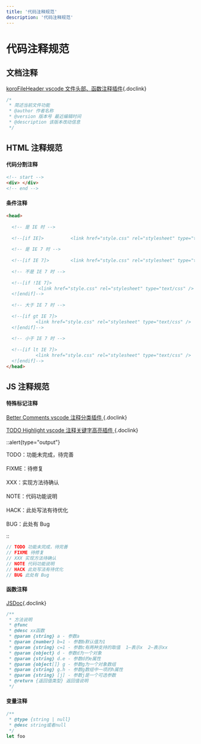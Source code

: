 ```yaml
---
title: '代码注释规范'
description: '代码注释规范'
---
```


# 代码注释规范




## 文档注释

[koroFileHeader vscode 文件头部、函数注释插件](https://marketplace.visualstudio.com/items?itemName=OBKoro1.korofileheader){.doclink}

```js
/*
 * 简述当前文件功能
 * @author 作者名称
 * @version 版本号 最近编辑时间
 * @description 该版本改动信息
 */
```




## HTML 注释规范


#### 代码分割注释

```html
<!-- start -->
<div> </div>
<!-- end -->
```


#### 条件注释

```html
<head>
   
  <!-- 是 IE 时 -->
     
  <!--[if IE]>          <link href="style.css" rel="stylesheet" type="text/css" />     <![endif]-->
        
  <!-- 是 IE 7 时 -->
   
  <!--[if IE 7]>        <link href="style.css" rel="stylesheet" type="text/css" />     <![endif]-->
       
  <!-- 不是 IE 7 时 -->
   
  <!--[if !IE 7]>
            <link href="style.css" rel="stylesheet" type="text/css" />    
  <![endif]-->
      
  <!-- 大于 IE 7 时 -->
   
  <!--[if gt IE 7]>
           <link href="style.css" rel="stylesheet" type="text/css" />    
  <![endif]-->
     
  <!-- 小于 IE 7 时 -->
     
  <!--[if lt IE 7]>
           <link href="style.css" rel="stylesheet" type="text/css" />    
  <![endif]-->
</head>
```




## JS 注释规范


#### 特殊标记注释

[Better Comments vscode 注释分类插件 ](https://marketplace.visualstudio.com/items?itemName=aaron-bond.better-comments){.doclink}

[TODO Highlight vscode 注释关键字高亮插件 ](https://marketplace.visualstudio.com/items?itemName=wayou.vscode-todo-highlight){.doclink}

::alert{type="output"}

TODO：功能未完成，待完善 
<br /> <br /> 
FIXME：待修复 
<br /> <br /> 
XXX：实现方法待确认 
<br /> <br /> 
NOTE：代码功能说明 
<br /> <br /> 
HACK：此处写法有待优化 
<br /> <br /> 
BUG：此处有 Bug 

::

```js
// TODO 功能未完成，待完善
// FIXME 待修复
// XXX 实现方法待确认
// NOTE 代码功能说明
// HACK 此处写法有待优化
// BUG 此处有 Bug
```


#### 函数注释

[JSDoc](http://yuri4ever.github.io/jsdoc/){.doclink}

```js
/**
 * 方法说明
 * @func
 * @desc xx函数
 * @param {string} a - 参数a
 * @param {number} b=1 - 参数b默认值为1
 * @param {string} c=1 - 参数c有两种支持的取值  1—表示x  2—表示xx
 * @param {object} d - 参数d为一个对象
 * @param {string} d.e - 参数d的e属性
 * @param {object[]} g - 参数g为一个对象数组
 * @param {string} g.h - 参数g数组中一项的h属性
 * @param {string} [j] - 参数j是一个可选参数
 * @return {返回值类型} 返回值说明
 */
```


#### 变量注释

```js
/**
 * @type {string | null}
 * @desc string或者null
 */
let foo
```
